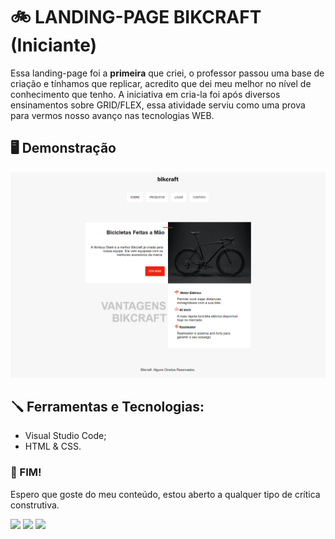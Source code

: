   <h1> 🚲 LANDING-PAGE BIKCRAFT (Iniciante) </h1>
  <p>Essa landing-page foi a <strong>primeira</strong> que criei, o professor passou uma base de criação e tínhamos que replicar, acredito que dei meu melhor no nível de conhecimento que tenho. A iniciativa em cria-la foi após diversos ensinamentos sobre GRID/FLEX, essa atividade serviu como uma prova para vermos nosso avanço nas tecnologias WEB.</p>
  <h2> 🖥️ Demonstração </h2>
  <img src="https://github.com/peep2g/ORIGAMID/blob/main/HTML%20e%20CSS/landingpage-bikcraft/img/demonstra%C3%A7%C3%A3o.png?raw=true">
  <h2> 🪛 Ferramentas e Tecnologias:</h2>
  <ul>
    <li>Visual Studio Code;</li>
    <li>HTML & CSS.</li>
  </ul>
  <h3> 🦅 FIM!</h3>
  <p>Espero que goste do meu conteúdo, estou aberto a qualquer tipo de crítica construtiva.</p>
  <p align="left">
    <a href="https://www.linkedin.com/in/pedrogomes017/" target="_blank"><img src="https://img.shields.io/badge/LinkedIn-0077B5?style=for-the-badge&logo=linkedin&logoColor=white"></a>
    <a href="https://api.whatsapp.com/send?phone=5516997607666" target="_blank"><img src="https://img.shields.io/badge/WhatsApp-25D366?style=for-the-badge&logo=whatsapp&logoColor=white"></a>
    <a href="https://www.instagram.com/peedro2g/" target="_blank"><img src="https://img.shields.io/badge/-Instagram-%23E4405F?style=for-the-badge&logo=instagram&logoColor=white"></a>
  <p>
